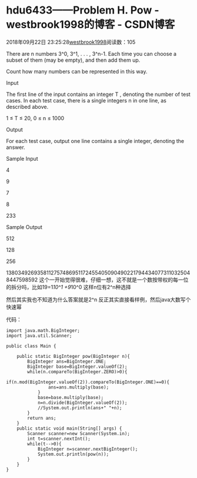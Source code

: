 # hdu6433——Problem H. Pow - westbrook1998的博客 - CSDN博客





2018年09月22日 23:25:28[westbrook1998](https://me.csdn.net/westbrook1998)阅读数：105








> 
There are n numbers 3^0, 3^1, . . . , 3^n-1. Each time you can choose a subset of them (may be empty), and then add them up.

Count how many numbers can be represented in this way.

Input

The first line of the input contains an integer T , denoting the number of test cases. In each test case, there is a single integers n in one line, as described above.

1 ≤ T ≤ 20, 0 ≤ n ≤ 1000

Output

For each test case, output one line contains a single integer, denoting the answer.

Sample Input

4

9

7

8

233

Sample Output

512

128

256

13803492693581127574869511724554050904902217944340773110325048447598592
这个一开始觉得很难，仔细一想，这不就是一个数按带权的每一位的拆分吗，比如19=1*10^1 +9*10^0 这样n位有2^n种选择

然后其实我也不知道为什么答案就是2^n 反正其实直接看样例，然后java大数写个快速幂

代码：

```
import java.math.BigInteger;
import java.util.Scanner;

public class Main {

    public static BigInteger pow(BigInteger n){
        BigInteger ans=BigInteger.ONE;
        BigInteger base=BigInteger.valueOf(2);
        while(n.compareTo(BigInteger.ZERO)>0){
            if(n.mod(BigInteger.valueOf(2)).compareTo(BigInteger.ONE)==0){
                ans=ans.multiply(base);
            }
            base=base.multiply(base);
            n=n.divide(BigInteger.valueOf(2));
            //System.out.println(ans+" "+n);
        }
        return ans;
    }
    public static void main(String[] args) {
        Scanner scanner=new Scanner(System.in);
        int t=scanner.nextInt();
        while(t-->0){
            BigInteger n=scanner.nextBigInteger();
            System.out.println(pow(n));
        }
    }
}
```





